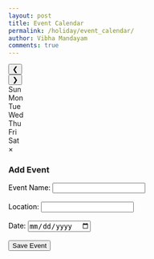 ```yaml
---
layout: post
title: Event Calendar
permalink: /holiday/event_calendar/
author: Vibha Mandayam
comments: true
---
```


<div class="calendar-container">
    <div class="calendar-header">
        <button class="prev-month" onclick="changeMonth(-1)">&#10094;</button>
        <div class="month-year" id="month-year"></div>
        <button class="next-month" onclick="changeMonth(1)">&#10095;</button>
    </div>
    <div class="calendar-grid">
        <div class="day-name">Sun</div>
        <div class="day-name">Mon</div>
        <div class="day-name">Tue</div>
        <div class="day-name">Wed</div>
        <div class="day-name">Thu</div>
        <div class="day-name">Fri</div>
        <div class="day-name">Sat</div>
    </div>
    <div class="calendar-days" id="calendar-days"></div>
</div>

<!-- Modal for Event Form -->
<div id="eventModal" class="modal">
    <div class="modal-content">
        <span class="close" onclick="closeModal()">&times;</span>
        <h3>Add Event</h3>
        <form id="eventForm">
            <label for="eventName" style="color: black;">Event Name:</label>
            <input type="text" id="eventName" name="eventName" required><br><br>
            <label for="eventLocation" style="color: black;">Location:</label>
            <input type="text" id="eventLocation" name="eventLocation" required><br><br>
            <label for="startDate" style="color: black;">Date:</label>
            <input type="date" id="startDate" name="startDate" required><br><br>
            <button type="submit">Save Event</button>
        </form>
    </div>
</div>

<!-- Link to external styles.css -->
<link rel="stylesheet" href="{{ site.baseurl }}/assets/css/styles.css">

<script>

    const monthNames = ["January", "February", "March", "April", "May", "June", "July", "August", "September", "October", "November", "December"];
    let currentDate = new Date();

    function renderCalendar() {
        const monthYear = document.getElementById("month-year");
        const calendarDays = document.getElementById("calendar-days");

        // Set the month and year at the top
        monthYear.textContent = `${monthNames[currentDate.getMonth()]} ${currentDate.getFullYear()}`;

        // Get the first day of the month
        const firstDay = new Date(currentDate.getFullYear(), currentDate.getMonth(), 1);
        const lastDate = new Date(currentDate.getFullYear(), currentDate.getMonth() + 1, 0);
        const totalDays = lastDate.getDate();
        
        // Clear existing days
        calendarDays.innerHTML = "";

        // Fill in the empty cells before the first day
        for (let i = 0; i < firstDay.getDay(); i++) {
            const emptyCell = document.createElement("div");
            emptyCell.classList.add("day");
            calendarDays.appendChild(emptyCell);
        }

        // Fill in the days of the month
        for (let day = 1; day <= totalDays; day++) {
            const dayCell = document.createElement("div");
            dayCell.classList.add("day");

            // Highlight the current day
            if (day === currentDate.getDate() && currentDate.getMonth() === new Date().getMonth() && currentDate.getFullYear() === new Date().getFullYear()) {
                dayCell.classList.add("current-day");
            }

            dayCell.textContent = day;
            dayCell.addEventListener("click", function() {
                openModal(day); // Pass the correct day to the modal
            });

            calendarDays.appendChild(dayCell);
        }
    }

    function changeMonth(offset) {
        currentDate.setMonth(currentDate.getMonth() + offset);
        renderCalendar();
    }

    // Initialize the calendar
    renderCalendar();

    // Function to open the event form modal
    function openModal(date) {
        document.getElementById("eventModal").style.display = "block";
        // Prefill the date field with the selected date in YYYY-MM-DD format
        const formattedDate = new Date(currentDate.getFullYear(), currentDate.getMonth(), date).toISOString().split('T')[0];
        document.getElementById("startDate").value = formattedDate;
    }

    // Function to close the modal
    function closeModal() {
        document.getElementById("eventModal").style.display = "none";
    }

</script>

<script type="module">
  import { pythonURI, fetchOptions } from '{{ site.baseurl }}/assets/js/api/config.js';

  // Handle the form submission to create a new event
  document.getElementById("eventForm").addEventListener("submit", async function(event) {
    event.preventDefault();

    const postData = {
        name: document.getElementById("eventName").value,
        location: document.getElementById("eventLocation").value,
        date: document.getElementById("startDate").value,  // This will be in YYYY-MM-DD format
    };

    console.log("Event Data:", postData);  // Log the event data to check before sending

    try {
      const response = await fetch(`${pythonURI}/api/event`, {
        ...fetchOptions,
        method: 'POST',
        headers: { 'Content-Type': 'application/json' },
        body: JSON.stringify(postData)
      });

      // Check if the response is not OK and provide a more specific error message
      if (!response.ok) {
        const errorMessage = await response.text(); // Extract error message from response
        throw new Error(`Failed to add event: ${response.statusText} - ${errorMessage}`);
      }

      alert("Event added successfully!");

    } catch (error) {
      // Catch errors and provide more useful information
      console.error('Error adding event:', error.message);
      alert(`Error adding event: ${error.message}`);
    }
  });
</script>
